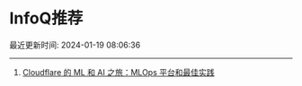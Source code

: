 # InfoQ推荐

最近更新时间: 2024-01-19 08:06:36

--- 
1. [Cloudflare 的 ML 和 AI 之旅：MLOps 平台和最佳实践](https://www.infoq.cn/article/g9leV67ZVXcfsyQ1Pkqr) 
